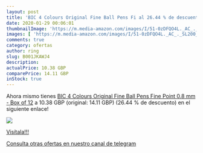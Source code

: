 ```yaml
---
layout: post
title: 'BIC 4 Colours Original Fine Ball Pens Fi al 26.44 % de descuento'
date: 2020-01-29 00:06:01
thumbnailImage: 'https://m.media-amazon.com/images/I/51-0zDFQO4L._AC_._SL200_.jpg'
images: [ 'https://m.media-amazon.com/images/I/51-0zDFQO4L._AC_._SL200_.jpg' ]
comments: true
category: ofertas
author: ring
slug: B001JKAWJ4
description:
actualPrice: 10.38 GBP
comparePrice: 14.11 GBP
inStock: true
---
```


Ahora mismo tienes [BIC 4 Colours Original Fine Ball Pens Fine Point  0.8 mm  - Box of 12](https://www.amazon.com/dp/B001JKAWJ4/?tag=redken08-20) a 10.38 GBP (original: 14.11 GBP) (26.44 %  de descuento) en el siguiente enlace!

[![](https://m.media-amazon.com/images/I/51-0zDFQO4L._AC_._SL200_.jpg)](https://www.amazon.com/dp/B001JKAWJ4/?tag=redken08-20)

[Visítala!!!](https://www.amazon.com/dp/B001JKAWJ4/?tag=redken08-20)

[Consulta otras ofertas en nuestro canal de telegram](https://t.me/s/ofertas25)
